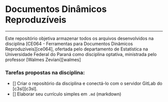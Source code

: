 # Documentos Dinâmicos Reproduzíveis
----

Este repositório objetiva armazenar todos os arquivos desenvolvidos na
disciplina
[CE064 - Ferramentas para Documentos Dinâmicos Reproduzíveis][ce064],
ofertada pelo departamento de Estatística na Universidade Federal do
Paraná como disciplina optativa, ministrada pelo professor 
[Walmes Zeviani][walmes]

### Tarefas propostas na disciplina:

 - [] Criar o repositório da disciplina e conectá-lo com o servidor
   GitLab do [c3sl][c3sl].
 - [] Elaborar seu currículo simples em `.md` (markdown)




